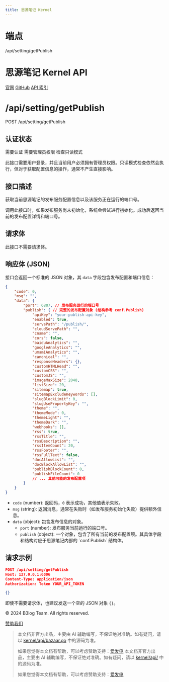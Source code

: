 ```yaml
---
title: 思源笔记 Kernel
---
```

# 端点

/api/setting/getPublish



# 思源笔记 Kernel API

[官网](https://b3log.org/siyuan) [GitHub](https://github.com/siyuan-note/siyuan) [API 索引](../index.html)

# /api/setting/getPublish

POST /api/setting/getPublish

## 认证状态

需要认证 需要管理员权限 检查只读模式

此接口需要用户登录，并且当前用户必须拥有管理员权限。只读模式检查依然会执行，但对于获取配置信息的操作，通常不产生直接影响。

## 接口描述

获取当前思源笔记的发布服务配置信息以及该服务正在运行的端口号。

调用此接口时，如果发布服务尚未初始化，系统会尝试进行初始化。成功后返回当前的发布配置详情和端口号。

## 请求体

此接口不需要请求体。

## 响应体 (JSON)

接口会返回一个标准的 JSON 对象，其 `data` 字段包含发布配置和端口信息：

```json
{
    "code": 0,
    "msg": "",
    "data": {
        "port": 6807, // 发布服务运行的端口号
        "publish": { // 完整的发布配置对象 (结构参考 conf.Publish)
            "apiKey": "your-publish-api-key",
            "enabled": true,
            "servePath": "/publish/",
            "cloudServePath": "",
            "cname": "",
            "cors": false,
            "baiduAnalytics": "",
            "googleAnalytics": "",
            "umamiAnalytics": "",
            "canonical": "",
            "responseHeaders": {},
            "customHTMLHead": "",
            "customCSS": "",
            "customJS": "",
            "imageMaxSize": 2048,
            "listSize": 20,
            "sitemap": true,
            "sitemapExcludeKeywords": [],
            "slugBlockLimit": 0,
            "slugUsePropertyKey": "",
            "theme": "",
            "themeMode": 0,
            "themeLight": "",
            "themeDark": "",
            "webhooks": [],
            "rss": true,
            "rssTitle": "",
            "rssDescription": "",
            "rssItemCount": 20,
            "rssFooter": "",
            "rssFullText": false,
            "docAllowList": "",
            "docBlockAllowList": "",
            "publishBlockCount": 0,
            "publishFileCount": 0
            // ... 其他可能的发布配置项
        }
    }
}
```

-   `code` (number): 返回码，`0` 表示成功，其他值表示失败。
-   `msg` (string): 返回消息，通常在失败时（如发布服务初始化失败）提供额外信息。
-   `data` (object): 包含发布信息的对象。
    -   `port` (number): 发布服务当前运行的端口号。
    -   `publish` (object): 一个对象，包含了所有当前的发布配置项。其具体字段和结构对应于思源笔记内部的 \`conf.Publish\` 结构体。

## 请求示例

```json
POST /api/setting/getPublish
Host: 127.0.0.1:6806
Content-Type: application/json
Authorization: Token YOUR_API_TOKEN

{}
```

即使不需要请求体，也建议发送一个空的 JSON 对象 `{}`。

© 2024 B3log Team. All rights reserved.

[赞助我们](https://ld246.com/sponsor)
> 本文档非官方出品，主要由 AI 辅助编写，不保证绝对准确。如有疑问，请以 [kernel/api/bazaar.go](https://github.com/siyuan-note/siyuan/blob/master/kernel/api/bazaar.go) 中的源码为准。
> 
> 如果您觉得本文档有帮助，可以考虑赞助支持：[爱发电](https://afdian.com/a/leolee9086?tab=feed)
> 本文档非官方出品，主要由 AI 辅助编写，不保证绝对准确。如有疑问，请以 [kernel/api/](https://github.com/siyuan-note/siyuan/blob/master/kernel/api/) 中的源码为准。
> 
> 如果您觉得本文档有帮助，可以考虑赞助支持：[爱发电](https://afdian.com/a/leolee9086?tab=feed)
